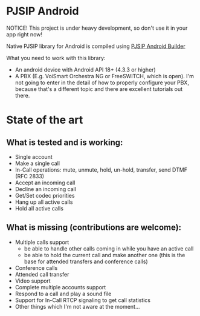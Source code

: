 # PJSIP Android
NOTICE! This project is under heavy development, so don't use it in your app right now!

Native PJSIP library for Android is compiled using [PJSIP Android Builder](https://github.com/VoiSmart/pjsip-android-builder)

What you need to work with this library:
- An android device with Android API 18+ (4.3.3 or higher)
- A PBX (E.g. VoiSmart Orchestra NG or FreeSWITCH, which is open). I'm not going to enter in the detail of how to properly configure your PBX, because that's a different topic and there are excellent tutorials out there.

# State of the art
## What is tested and is working:
- Single account
- Make a single call
- In-Call operations: mute, unmute, hold, un-hold, transfer, send DTMF (RFC 2833)
- Accept an incoming call
- Decline an incoming call
- Get/Set codec priorities
- Hang up all active calls
- Hold all active calls

## What is missing (contributions are welcome):
- Multiple calls support
  - be able to handle other calls coming in while you have an active call
  - be able to hold the current call and make another one (this is the base for attended transfers and conference calls)
- Conference calls
- Attended call transfer
- Video support
- Complete multiple accounts support
- Respond to a call and play a sound file
- Support for In-Call RTCP signaling to get call statistics
- Other things which I'm not aware at the moment...
